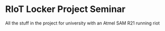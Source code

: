 # RIoT Locker Project Seminar

All the stuff in the project for university with an Atmel SAM R21 running riot

[1]: https://www.codeproject.com/Articles/840499/RIOT-Tutorial "RIoT Tutorial by codeproject.com"
